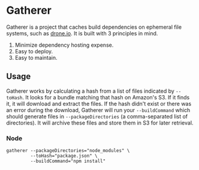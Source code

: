 # Gatherer

Gatherer is a project that caches build dependencies on ephemeral file
systems, such as [drone.io](https://drone.io). It is built with 3
principles in mind.

1. Minimize dependency hosting expense.
2. Easy to deploy.
3. Easy to maintain.

## Usage

Gatherer works by calculating a hash from a list of files indicated by
`--toHash`. It looks for a bundle matching that hash on Amazon's
S3. If it finds it, it will download and extract the files. If the
hash didn't exist or there was an error during the download, Gatherer
will run your `--buildCommand` which should generate files in
`--packageDirectories` (a comma-separated list of directories). It
will archive these files and store them in S3 for later retrieval.

### Node

    gatherer --packageDirectories="node_modules" \
             --toHash="package.json" \
             --buildCommand="npm install"
